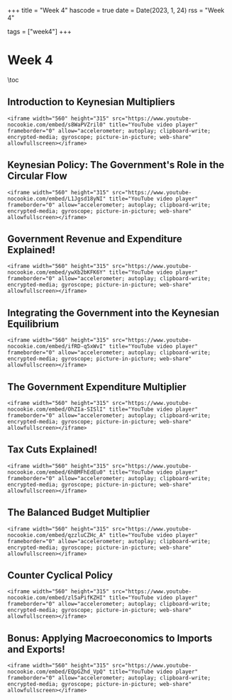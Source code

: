 +++
title = "Week 4"
hascode = true
date = Date(2023, 1, 24)
rss = "Week 4"

tags = ["week4"]
+++


# Week 4

\toc

## Introduction to Keynesian Multipliers

~~~
<iframe width="560" height="315" src="https://www.youtube-nocookie.com/embed/s8WaPVZril0" title="YouTube video player" frameborder="0" allow="accelerometer; autoplay; clipboard-write; encrypted-media; gyroscope; picture-in-picture; web-share" allowfullscreen></iframe>
~~~

## Keynesian Policy: The Government's Role in the Circular Flow

~~~
<iframe width="560" height="315" src="https://www.youtube-nocookie.com/embed/L1Jgsd18yNI" title="YouTube video player" frameborder="0" allow="accelerometer; autoplay; clipboard-write; encrypted-media; gyroscope; picture-in-picture; web-share" allowfullscreen></iframe>
~~~

## Government Revenue and Expenditure Explained! 

~~~
<iframe width="560" height="315" src="https://www.youtube-nocookie.com/embed/ywXb2bKFK6Y" title="YouTube video player" frameborder="0" allow="accelerometer; autoplay; clipboard-write; encrypted-media; gyroscope; picture-in-picture; web-share" allowfullscreen></iframe>
~~~

## Integrating the Government into the Keynesian Equilibrium 

~~~
<iframe width="560" height="315" src="https://www.youtube-nocookie.com/embed/ifRD-q5xWvI" title="YouTube video player" frameborder="0" allow="accelerometer; autoplay; clipboard-write; encrypted-media; gyroscope; picture-in-picture; web-share" allowfullscreen></iframe>
~~~

## The Government Expenditure Multiplier 

~~~
<iframe width="560" height="315" src="https://www.youtube-nocookie.com/embed/OhZIa-SISlI" title="YouTube video player" frameborder="0" allow="accelerometer; autoplay; clipboard-write; encrypted-media; gyroscope; picture-in-picture; web-share" allowfullscreen></iframe>
~~~

## Tax Cuts Explained! 

~~~
<iframe width="560" height="315" src="https://www.youtube-nocookie.com/embed/6hBMFhEdEu0" title="YouTube video player" frameborder="0" allow="accelerometer; autoplay; clipboard-write; encrypted-media; gyroscope; picture-in-picture; web-share" allowfullscreen></iframe>
~~~

## The Balanced Budget Multiplier 

~~~
<iframe width="560" height="315" src="https://www.youtube-nocookie.com/embed/qzzluCZHc_A" title="YouTube video player" frameborder="0" allow="accelerometer; autoplay; clipboard-write; encrypted-media; gyroscope; picture-in-picture; web-share" allowfullscreen></iframe>
~~~

## Counter Cyclical Policy 

~~~
<iframe width="560" height="315" src="https://www.youtube-nocookie.com/embed/zl5aPifKZHI" title="YouTube video player" frameborder="0" allow="accelerometer; autoplay; clipboard-write; encrypted-media; gyroscope; picture-in-picture; web-share" allowfullscreen></iframe>
~~~

## Bonus: Applying Macroeconomics to Imports and Exports! 

~~~
<iframe width="560" height="315" src="https://www.youtube-nocookie.com/embed/EQpGZhd_VpQ" title="YouTube video player" frameborder="0" allow="accelerometer; autoplay; clipboard-write; encrypted-media; gyroscope; picture-in-picture; web-share" allowfullscreen></iframe>
~~~
